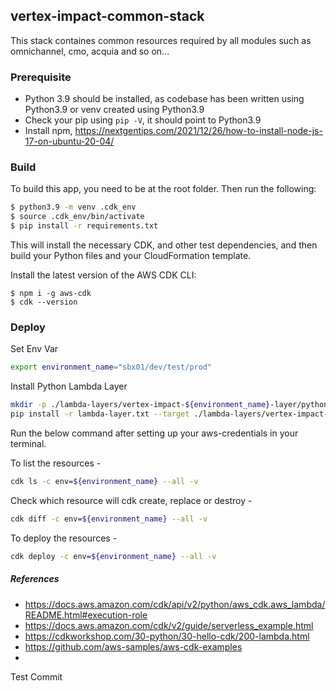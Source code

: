 ## vertex-impact-common-stack

This stack containes common resources required by all modules such as omnichannel, cmo, acquia and so on...

### Prerequisite
 * Python 3.9 should be installed, as codebase has been written using Python3.9 or venv created using Python3.9
 * Check your pip using `pip -V`, it should point to Python3.9
 * Install npm, https://nextgentips.com/2021/12/26/how-to-install-node-js-17-on-ubuntu-20-04/

### Build

To build this app, you need to be at the root folder. Then run the following:

```bash
$ python3.9 -m venv .cdk_env
$ source .cdk_env/bin/activate
$ pip install -r requirements.txt
```
This will install the necessary CDK, and other test dependencies, and then build your Python files and your CloudFormation template.

Install the latest version of the AWS CDK CLI:

```shell
$ npm i -g aws-cdk
$ cdk --version
```


### Deploy

Set Env Var
```bash
export environment_name="sbx01/dev/test/prod"
```

Install Python Lambda Layer
```bash
mkdir -p ./lambda-layers/vertex-impact-${environment_name}-layer/python/lib/python3.9/site-packages/
pip install -r lambda-layer.txt --target ./lambda-layers/vertex-impact-${environment_name}-layer/python/lib/python3.9/site-packages/
```

Run the below command after setting up your aws-credentials in your terminal.

To list the resources -
```bash
cdk ls -c env=${environment_name} --all -v
``` 


Check which resource will cdk create, replace or destroy - 
```bash
cdk diff -c env=${environment_name} --all -v
``` 


To deploy the resources -
```bash
cdk deploy -c env=${environment_name} --all -v
``` 

##### References 
* https://docs.aws.amazon.com/cdk/api/v2/python/aws_cdk.aws_lambda/README.html#execution-role
* https://docs.aws.amazon.com/cdk/v2/guide/serverless_example.html
* https://cdkworkshop.com/30-python/30-hello-cdk/200-lambda.html
* https://github.com/aws-samples/aws-cdk-examples
* 
Test Commit